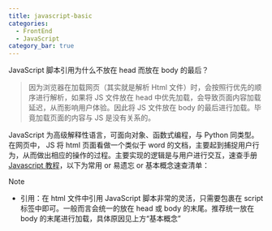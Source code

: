```yaml
---
title: javascript-basic
categories: 
  - FrontEnd
  - JavaScript
category_bar: true
---
```


JavaScript 脚本引用为什么不放在 head 而放在 body 的最后？

> 因为浏览器在加载网页（其实就是解析 Html 文件）时，会按照行优先的顺序进行解析，如果将 JS 文件放在 head 中优先加载，会导致页面内容加载延迟，从而影响用户体验。因此将 JS 文件放在 body 的最后进行加载。毕竟加载页面的内容与 JS 是没有关系的。

JavaScript 为高级解释性语言，可面向对象、函数式编程，与 Python 同类型。在网页中， JS 将 html 页面看做一个类似于 word 的文档，主要起到捕捉用户行为，从而做出相应的操作的过程。主要实现的逻辑是与用户进行交互，速查手册 [Javascript 教程](https://www.runoob.com/js/js-tutorial.html)，以下为常用 or 易遗忘 or 基本概念速查清单：

> [!note]
>
> - 引用：在 html 文件中引用 JavaScript 脚本非常的灵活，只需要包裹在 script 标签中即可。一般而言会统一的放在 head 或 body 的末尾。推荐统一放在 body 的末尾进行加载，具体原因见上方“基本概念”
